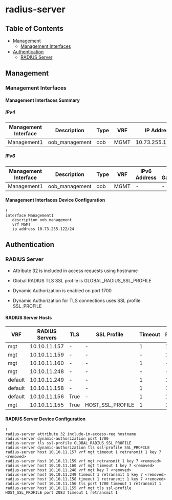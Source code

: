 # radius-server

## Table of Contents

- [Management](#management)
  - [Management Interfaces](#management-interfaces)
- [Authentication](#authentication)
  - [RADIUS Server](#radius-server-1)

## Management

### Management Interfaces

#### Management Interfaces Summary

##### IPv4

| Management Interface | Description | Type | VRF | IP Address | Gateway |
| -------------------- | ----------- | ---- | --- | ---------- | ------- |
| Management1 | oob_management | oob | MGMT | 10.73.255.122/24 | 10.73.255.2 |

##### IPv6

| Management Interface | Description | Type | VRF | IPv6 Address | IPv6 Gateway |
| -------------------- | ----------- | ---- | --- | ------------ | ------------ |
| Management1 | oob_management | oob | MGMT | - | - |

#### Management Interfaces Device Configuration

```eos
!
interface Management1
   description oob_management
   vrf MGMT
   ip address 10.73.255.122/24
```

## Authentication

### RADIUS Server

- Attribute 32 is included in access requests using hostname

- Global RADIUS TLS SSL profile is GLOBAL_RADIUS_SSL_PROFILE

- Dynamic Authorization is enabled on port 1700

- Dynamic Authorization for TLS connections uses SSL profile SSL_PROFILE

#### RADIUS Server Hosts

| VRF | RADIUS Servers | TLS | SSL Profile | Timeout | Retransmit |
| --- | -------------- | --- | ----------- | ------- | ---------- |
| mgt | 10.10.11.157 | - | - | 1 | 1 |
| mgt | 10.10.11.159 | - | - | - | 1 |
| mgt | 10.10.11.160 | - | - | 1 | - |
| mgt | 10.10.11.248 | - | - | - | - |
| default | 10.10.11.249 | - | - | 1 | 1 |
| default | 10.10.11.158 | - | - | 1 | 1 |
| default | 10.10.11.156 | True | - | 1 | 1 |
| mgt | 10.10.11.155 | True | HOST_SSL_PROFILE | 1 | 1 |

#### RADIUS Server Device Configuration

```eos
!
radius-server attribute 32 include-in-access-req hostname
radius-server dynamic-authorization port 1700
radius-server tls ssl-profile GLOBAL_RADIUS_SSL_PROFILE
radius-server dynamic-authorization tls ssl-profile SSL_PROFILE
radius-server host 10.10.11.157 vrf mgt timeout 1 retransmit 1 key 7 <removed>
radius-server host 10.10.11.159 vrf mgt retransmit 1 key 7 <removed>
radius-server host 10.10.11.160 vrf mgt timeout 1 key 7 <removed>
radius-server host 10.10.11.248 vrf mgt key 7 <removed>
radius-server host 10.10.11.249 timeout 1 retransmit 1 key 7 <removed>
radius-server host 10.10.11.158 timeout 1 retransmit 1 key 7 <removed>
radius-server host 10.10.11.156 tls port 1700 timeout 1 retransmit 1
radius-server host 10.10.11.155 vrf mgt tls ssl-profile HOST_SSL_PROFILE port 2083 timeout 1 retransmit 1
```
